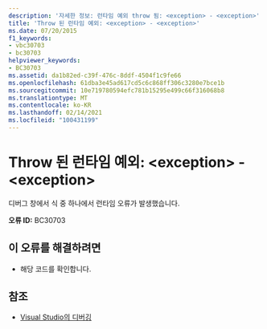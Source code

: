 ```yaml
---
description: '자세한 정보: 런타임 예외 throw 됨: <exception> - <exception>'
title: 'Throw 된 런타임 예외: <exception> - <exception>'
ms.date: 07/20/2015
f1_keywords:
- vbc30703
- bc30703
helpviewer_keywords:
- BC30703
ms.assetid: da1b82ed-c39f-476c-8ddf-4504f1c9fe66
ms.openlocfilehash: 61dba3e45ad617cd5c6c868ff306c3280e7bce1b
ms.sourcegitcommit: 10e719780594efc781b15295e499c66f316068b8
ms.translationtype: MT
ms.contentlocale: ko-KR
ms.lasthandoff: 02/14/2021
ms.locfileid: "100431199"
---
```

# <a name="run-time-exception-thrown-exception---exception"></a>Throw 된 런타임 예외: \<exception> -\<exception>

디버그 창에서 식 중 하나에서 런타임 오류가 발생했습니다.  
  
 **오류 ID:** BC30703  
  
## <a name="to-correct-this-error"></a>이 오류를 해결하려면  
  
- 해당 코드를 확인합니다.  
  
## <a name="see-also"></a>참조

- [Visual Studio의 디버깅](/visualstudio/debugger/debugger-feature-tour)
